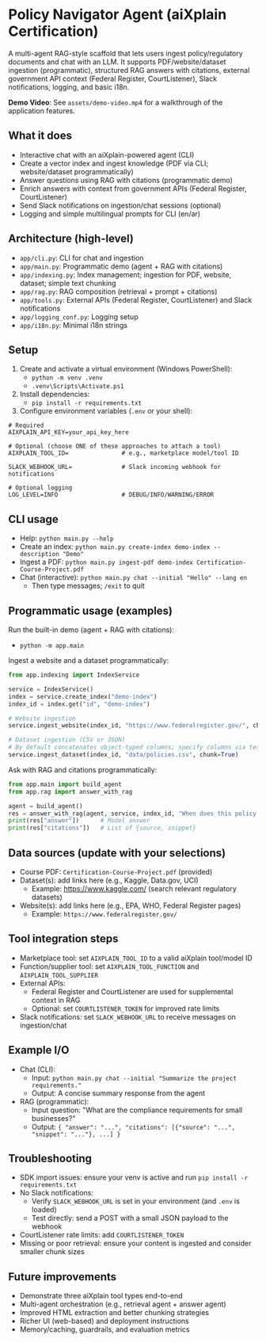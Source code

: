 # Policy Navigator Agent (aiXplain Certification)

A multi-agent RAG-style scaffold that lets users ingest policy/regulatory documents and chat with an LLM. It supports PDF/website/dataset ingestion (programmatic), structured RAG answers with citations, external government API context (Federal Register, CourtListener), Slack notifications, logging, and basic i18n.

**Demo Video**: See `assets/demo-video.mp4` for a walkthrough of the application features.

## What it does
- Interactive chat with an aiXplain-powered agent (CLI)
- Create a vector index and ingest knowledge (PDF via CLI; website/dataset programmatically)
- Answer questions using RAG with citations (programmatic demo)
- Enrich answers with context from government APIs (Federal Register, CourtListener)
- Send Slack notifications on ingestion/chat sessions (optional)
- Logging and simple multilingual prompts for CLI (en/ar)

## Architecture (high-level)
- `app/cli.py`: CLI for chat and ingestion
- `app/main.py`: Programmatic demo (agent + RAG with citations)
- `app/indexing.py`: Index management; ingestion for PDF, website, dataset; simple text chunking
- `app/rag.py`: RAG composition (retrieval + prompt + citations)
- `app/tools.py`: External APIs (Federal Register, CourtListener) and Slack notifications
- `app/logging_conf.py`: Logging setup
- `app/i18n.py`: Minimal i18n strings

## Setup
1) Create and activate a virtual environment (Windows PowerShell):
   - `python -m venv .venv`
   - `.venv\Scripts\Activate.ps1`
2) Install dependencies:
   - `pip install -r requirements.txt`
3) Configure environment variables (`.env` or your shell):
```dotenv
# Required
AIXPLAIN_API_KEY=your_api_key_here

# Optional (choose ONE of these approaches to attach a tool)
AIXPLAIN_TOOL_ID=               # e.g., marketplace model/tool ID

SLACK_WEBHOOK_URL=              # Slack incoming webhook for notifications

# Optional logging
LOG_LEVEL=INFO                  # DEBUG/INFO/WARNING/ERROR
```

## CLI usage
- Help: `python main.py --help`
- Create an index: `python main.py create-index demo-index --description "Demo"`
- Ingest a PDF: `python main.py ingest-pdf demo-index Certification-Course-Project.pdf`
- Chat (interactive): `python main.py chat --initial "Hello" --lang en`
  - Then type messages; `/exit` to quit

## Programmatic usage (examples)
Run the built-in demo (agent + RAG with citations):
- `python -m app.main`

Ingest a website and a dataset programmatically:
```python
from app.indexing import IndexService

service = IndexService()
index = service.create_index("demo-index")
index_id = index.get("id", "demo-index")

# Website ingestion
service.ingest_website(index_id, "https://www.federalregister.gov/", chunk=True)

# Dataset ingestion (CSV or JSON)
# By default concatenates object-typed columns; specify columns via text_columns=[...]
service.ingest_dataset(index_id, "data/policies.csv", chunk=True)
```

Ask with RAG and citations programmatically:
```python
from app.main import build_agent
from app.rag import answer_with_rag

agent = build_agent()
res = answer_with_rag(agent, service, index_id, "When does this policy take effect?", top_k=5)
print(res["answer"])      # Model answer
print(res["citations"])   # List of {source, snippet}
```

## Data sources (update with your selections)
- Course PDF: `Certification-Course-Project.pdf` (provided)
- Dataset(s): add links here (e.g., Kaggle, Data.gov, UCI)
  - Example: https://www.kaggle.com/ (search relevant regulatory datasets)
- Website(s): add links here (e.g., EPA, WHO, Federal Register pages)
  - Example: `https://www.federalregister.gov/`

## Tool integration steps
- Marketplace tool: set `AIXPLAIN_TOOL_ID` to a valid aiXplain tool/model ID
- Function/supplier tool: set `AIXPLAIN_TOOL_FUNCTION` and `AIXPLAIN_TOOL_SUPPLIER`
- External APIs:
  - Federal Register and CourtListener are used for supplemental context in RAG
  - Optional: set `COURTLISTENER_TOKEN` for improved rate limits
- Slack notifications: set `SLACK_WEBHOOK_URL` to receive messages on ingestion/chat

## Example I/O
- Chat (CLI):
  - Input: `python main.py chat --initial "Summarize the project requirements."`
  - Output: A concise summary response from the agent
- RAG (programmatic):
  - Input question: "What are the compliance requirements for small businesses?"
  - Output: `{ "answer": "...", "citations": [{"source": "...", "snippet": "..."}, ...] }`

## Troubleshooting
- SDK import issues: ensure your venv is active and run `pip install -r requirements.txt`
- No Slack notifications:
  - Verify `SLACK_WEBHOOK_URL` is set in your environment (and `.env` is loaded)
  - Test directly: send a POST with a small JSON payload to the webhook
- CourtListener rate limits: add `COURTLISTENER_TOKEN`
- Missing or poor retrieval: ensure your content is ingested and consider smaller chunk sizes

## Future improvements
- Demonstrate three aiXplain tool types end-to-end
- Multi-agent orchestration (e.g., retrieval agent + answer agent)
- Improved HTML extraction and better chunking strategies
- Richer UI (web-based) and deployment instructions
- Memory/caching, guardrails, and evaluation metrics